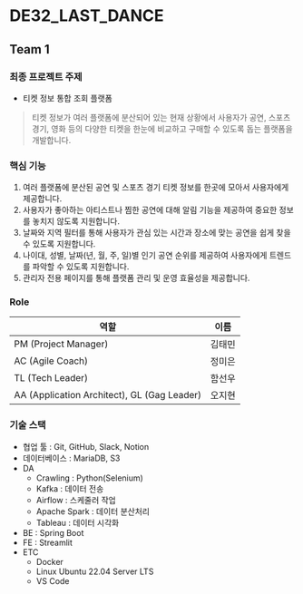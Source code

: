 # DE32_LAST_DANCE
## Team 1
### 최종 프로젝트 주제
- 티켓 정보 통합 조회 플랫폼
> 티켓 정보가 여러 플랫폼에 분산되어 있는 현재 상황에서 사용자가 공연, 스포츠 경기, 영화 등의 다양한 티켓을 한눈에 비교하고 구매할 수 있도록 돕는 플랫폼을 개발합니다.

### 핵심 기능
1. 여러 플랫폼에 분산된 공연 및 스포츠 경기 티켓 정보를 한곳에 모아서 사용자에게 제공합니다.
2. 사용자가 좋아하는 아티스트나 찜한 공연에 대해 알림 기능을 제공하여 중요한 정보를 놓치지 않도록 지원합니다.
3. 날짜와 지역 필터를 통해 사용자가 관심 있는 시간과 장소에 맞는 공연을 쉽게 찾을 수 있도록 지원합니다. 
4. 나이대, 성별, 날짜(년, 월, 주, 일)별 인기 공연 순위를 제공하여 사용자에게 트렌드를 파악할 수 있도록 지원합니다.
5. 관리자 전용 페이지를 통해 플랫폼 관리 및 운영 효율성을 제공합니다.

### Role
|역할|이름|
|---|---|
| PM (Project Manager) | 김태민 |
| AC (Agile Coach) | 정미은 |
| TL (Tech Leader) | 함선우 |
| AA (Application Architect), GL (Gag Leader) | 오지현 |

### 기술 스택
- 협업 툴 : Git, GitHub, Slack, Notion
- 데이터베이스 : MariaDB, S3
- DA
    - Crawling : Python(Selenium)
    - Kafka : 데이터 전송 
    - Airflow : 스케줄러 작업
    - Apache Spark : 데이터 분산처리
    - Tableau : 데이터 시각화
- BE : Spring Boot
- FE : Streamlit
- ETC
    - Docker
    - Linux Ubuntu 22.04 Server LTS
    - VS Code

